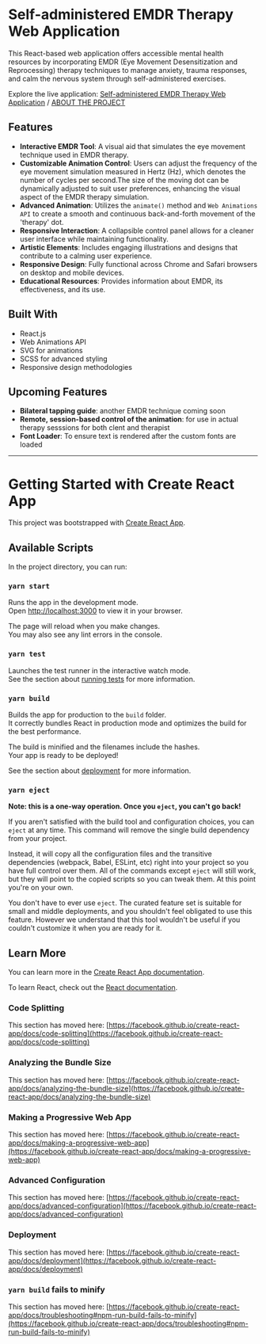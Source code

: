 # Self-administered EMDR Therapy Web Application

This React-based web application offers accessible mental health resources by incorporating EMDR (Eye Movement Desensitization and Reprocessing) therapy techniques to manage anxiety, trauma responses, and calm the nervous system through self-administered exercises.

Explore the live application: [Self-administered EMDR Therapy Web Application](http://online-emdr.netlify.app/) / [ABOUT THE PROJECT](http://online-emdr.netlify.app/about)

## Features

- **Interactive EMDR Tool**: A visual aid that simulates the eye movement technique used in EMDR therapy.
- **Customizable Animation Control**: Users can adjust the frequency of the eye movement simulation measured in Hertz (Hz), which denotes the number of cycles per second.The size of the moving dot can be dynamically adjusted to suit user preferences, enhancing the visual aspect of the EMDR therapy simulation.
- **Advanced Animation**: Utilizes the `animate()` method and `Web Animations API` to create a smooth and continuous back-and-forth movement of the 'therapy' dot.
- **Responsive Interaction**: A collapsible control panel allows for a cleaner user interface while maintaining functionality.
- **Artistic Elements**: Includes engaging illustrations and designs that contribute to a calming user experience.
- **Responsive Design**: Fully functional across Chrome and Safari browsers on desktop and mobile devices.
- **Educational Resources**: Provides information about EMDR, its effectiveness, and its use.

## Built With

- React.js
- Web Animations API
- SVG for animations
- SCSS for advanced styling
- Responsive design methodologies

## Upcoming Features

- **Bilateral tapping guide**: another EMDR technique coming soon
- **Remote, session-based control of the animation**: for use in actual therapy sesssions for both clent and therapist
- **Font Loader**: To ensure text is rendered after the custom fonts are loaded

---

# Getting Started with Create React App

This project was bootstrapped with [Create React App](https://github.com/facebook/create-react-app).

## Available Scripts

In the project directory, you can run:

### `yarn start`

Runs the app in the development mode.\
Open [http://localhost:3000](http://localhost:3000) to view it in your browser.

The page will reload when you make changes.\
You may also see any lint errors in the console.

### `yarn test`

Launches the test runner in the interactive watch mode.\
See the section about [running tests](https://facebook.github.io/create-react-app/docs/running-tests) for more information.

### `yarn build`

Builds the app for production to the `build` folder.\
It correctly bundles React in production mode and optimizes the build for the best performance.

The build is minified and the filenames include the hashes.\
Your app is ready to be deployed!

See the section about [deployment](https://facebook.github.io/create-react-app/docs/deployment) for more information.

### `yarn eject`

**Note: this is a one-way operation. Once you `eject`, you can't go back!**

If you aren't satisfied with the build tool and configuration choices, you can `eject` at any time. This command will remove the single build dependency from your project.

Instead, it will copy all the configuration files and the transitive dependencies (webpack, Babel, ESLint, etc) right into your project so you have full control over them. All of the commands except `eject` will still work, but they will point to the copied scripts so you can tweak them. At this point you're on your own.

You don't have to ever use `eject`. The curated feature set is suitable for small and middle deployments, and you shouldn't feel obligated to use this feature. However we understand that this tool wouldn't be useful if you couldn't customize it when you are ready for it.

## Learn More

You can learn more in the [Create React App documentation](https://facebook.github.io/create-react-app/docs/getting-started).

To learn React, check out the [React documentation](https://reactjs.org/).

### Code Splitting

This section has moved here: [https://facebook.github.io/create-react-app/docs/code-splitting](https://facebook.github.io/create-react-app/docs/code-splitting)

### Analyzing the Bundle Size

This section has moved here: [https://facebook.github.io/create-react-app/docs/analyzing-the-bundle-size](https://facebook.github.io/create-react-app/docs/analyzing-the-bundle-size)

### Making a Progressive Web App

This section has moved here: [https://facebook.github.io/create-react-app/docs/making-a-progressive-web-app](https://facebook.github.io/create-react-app/docs/making-a-progressive-web-app)

### Advanced Configuration

This section has moved here: [https://facebook.github.io/create-react-app/docs/advanced-configuration](https://facebook.github.io/create-react-app/docs/advanced-configuration)

### Deployment

This section has moved here: [https://facebook.github.io/create-react-app/docs/deployment](https://facebook.github.io/create-react-app/docs/deployment)

### `yarn build` fails to minify

This section has moved here: [https://facebook.github.io/create-react-app/docs/troubleshooting#npm-run-build-fails-to-minify](https://facebook.github.io/create-react-app/docs/troubleshooting#npm-run-build-fails-to-minify)
